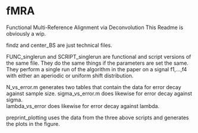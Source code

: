 # fMRA
Functional Multi-Reference Alignment via Deconvolution
This Readme is obviously a wip.

findz and center_BS are just technical files.

FUNC_singlerun and SCRIPT_singlerun are functional and script versions of the same file. They do the same things if the parameters are set the same. They perform a single run of the algorithm in the paper on a signal f1,...,f4 with either an aperiodic or uniform shift distribution.  

N_vs_error.m generates two tables that contain the data for error decay against sample size. 
sigma_vs_error.m does likewise for error decay against sigma.  
lambda_vs_error does likewise for error decay against lambda.

preprint_plotting uses the data from the three above scripts and generates the plots in the figure.
